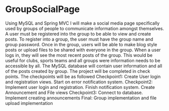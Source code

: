 # GroupSocialPage

Using MySQL and Spring MVC I will make a social media page specifically used by groups of people to communicate information amongst themselves. A user must be registered into the group to be able to view and create posts. To register into a group, the user must have the group name and group password. Once in the group, users will be able to make blog style posts or upload files to be shared with everyone in the group. When a user logs in, they will see the most recent posts of the group. This would be useful for clubs, sports teams and all groups were information needs to be accessible by all. The MySQL database will contain user information and all of the posts created by group. The project will be completed in check points. The checkpoints will be as followed Checkpoint1: Create User login and registration views. Start on error notification system. Checkpoint2: Implement user login and registration. Finish notification system. Create Announcement and File views Checkpoint3: Connect to database. Implement creating announcements Final: Group implementation and file upload implementation


